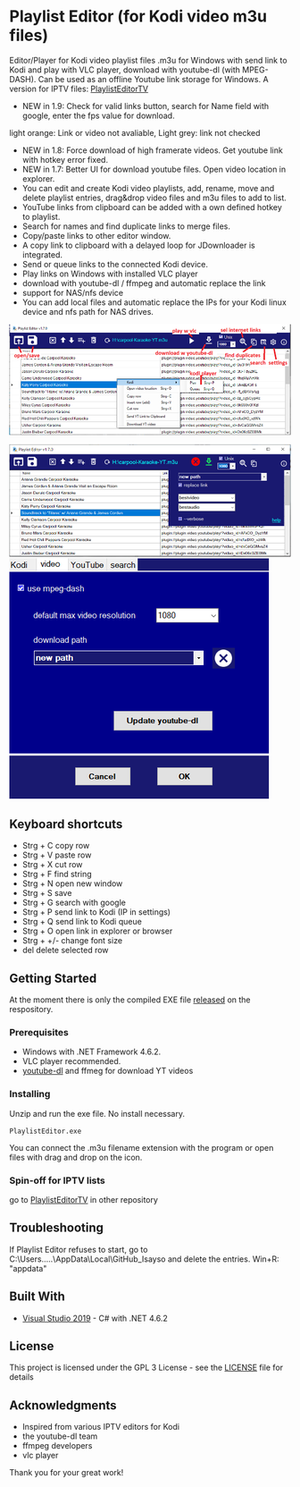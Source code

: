 # Playlist Editor (for Kodi video m3u files)
Editor/Player for Kodi video playlist files .m3u for Windows with send link to Kodi and play with VLC player, download with youtube-dl (with MPEG-DASH). Can be used as an offline Youtube link storage for Windows.
A version for IPTV files: [PlaylistEditorTV](https://github.com/Isayso/PlaylistEditorTV)

- NEW in 1.9: Check for valid links button, search for Name field with google, enter the fps value for download. 

light orange: Link or video not avaliable, Light grey: link not checked
- NEW in 1.8: Force download of high framerate videos. Get youtube link with hotkey error fixed.
- NEW in 1.7: Better UI for download youtube files. Open video location in explorer.
- You can edit and create Kodi video playlists, add, rename, move and delete playlist entries, drag&drop video files and m3u files to add to list. 
- YouTube links from clipboard can be added with a own defined hotkey to playlist.
- Search for names and find duplicate links to merge files. 
- Copy/paste links to other editor window. 
- A copy link to clipboard with a delayed loop for JDownloader is integrated. 
- Send or queue links to the connected Kodi device.
- Play links on Windows with installed VLC player 
- download with youtube-dl / ffmpeg and automatic replace the link
- support for NAS/nfs device
- You can add local files and automatic replace the IPs for your Kodi linux device and nfs path for NAS drives.

![UI](playlistedit_help.png)


 ![UI](playlistedit2.png)
 ![UI](playlistedit3.png)



## Keyboard shortcuts
- Strg + C copy row
- Strg + V paste row
- Strg + X cut row
- Strg + F find string
- Strg + N open new window
- Strg + S save
- Strg + G search with google
- Strg + P send link to Kodi (IP in settings)
- Strg + Q send link to Kodi queue
- Strg + O open link in explorer or browser
- Strg + +/- change font size
- del delete selected row

## Getting Started

At the moment there is only the compiled EXE file [released](https://github.com/Isayso/PlaylistEditor/releases) on the respository. 


### Prerequisites

- Windows with .NET Framework 4.6.2. 
- VLC player recommended.
- [youtube-dl](https://github.com/ytdl-org/youtube-dl/releases) and ffmeg for download YT videos  



### Installing

Unzip and run the exe file. No install necessary.


```
PlaylistEditor.exe
```


You can connect the .m3u filename extension with the program or open files with drag and drop on the icon.




### Spin-off for IPTV lists

go to [PlaylistEditorTV](https://github.com/Isayso/PlaylistEditorTV) in other repository

## Troubleshooting

If Playlist Editor refuses to start, go to C:\Users\.....\AppData\Local\GitHub_Isayso and delete the entries. 
Win+R: "appdata"

## Built With

* [Visual Studio 2019](https://visualstudio.microsoft.com/) - C# with .NET 4.6.2


## License

This project is licensed under the GPL 3 License - see the [LICENSE](LICENSE) file for details

## Acknowledgments

* Inspired from various IPTV editors for Kodi
* the youtube-dl team
* ffmpeg developers
* vlc player

Thank you for your great work!

